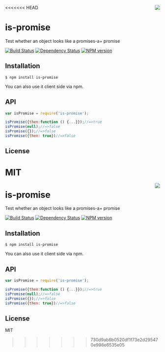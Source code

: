<<<<<<< HEAD
<a href="http://promises-aplus.github.com/promises-spec"><img src="http://promises-aplus.github.com/promises-spec/assets/logo-small.png" align="right" /></a>
# is-promise

  Test whether an object looks like a promises-a+ promise

 [![Build Status](https://img.shields.io/travis/then/is-promise/master.svg)](https://travis-ci.org/then/is-promise)
 [![Dependency Status](https://img.shields.io/gemnasium/then/is-promise.svg)](https://gemnasium.com/then/is-promise)
 [![NPM version](https://img.shields.io/npm/v/is-promise.svg)](https://www.npmjs.org/package/is-promise)

## Installation

    $ npm install is-promise

You can also use it client side via npm.

## API

```javascript
var isPromise = require('is-promise');

isPromise({then:function () {...}});//=>true
isPromise(null);//=>false
isPromise({});//=>false
isPromise({then: true})//=>false
```

## License

  MIT
=======
<a href="http://promises-aplus.github.com/promises-spec"><img src="http://promises-aplus.github.com/promises-spec/assets/logo-small.png" align="right" /></a>
# is-promise

  Test whether an object looks like a promises-a+ promise

 [![Build Status](https://img.shields.io/travis/then/is-promise/master.svg)](https://travis-ci.org/then/is-promise)
 [![Dependency Status](https://img.shields.io/gemnasium/then/is-promise.svg)](https://gemnasium.com/then/is-promise)
 [![NPM version](https://img.shields.io/npm/v/is-promise.svg)](https://www.npmjs.org/package/is-promise)

## Installation

    $ npm install is-promise

You can also use it client side via npm.

## API

```javascript
var isPromise = require('is-promise');

isPromise({then:function () {...}});//=>true
isPromise(null);//=>false
isPromise({});//=>false
isPromise({then: true})//=>false
```

## License

  MIT
>>>>>>> 730d9ab6b0520df1f73e2d295470e998e6535e05
